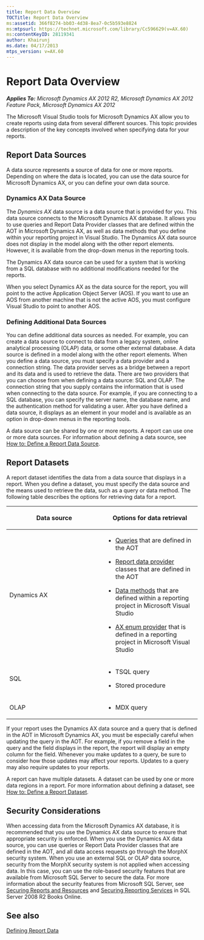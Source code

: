 ```yaml
---
title: Report Data Overview
TOCTitle: Report Data Overview
ms:assetid: 366f8274-bb03-4d38-8ea7-0c5b593e8824
ms:mtpsurl: https://technet.microsoft.com/library/Cc596629(v=AX.60)
ms:contentKeyID: 28119341
author: Khairunj
ms.date: 04/17/2013
mtps_version: v=AX.60
---
```


# Report Data Overview 


_**Applies To:** Microsoft Dynamics AX 2012 R2, Microsoft Dynamics AX 2012 Feature Pack, Microsoft Dynamics AX 2012_

The Microsoft Visual Studio tools for Microsoft Dynamics AX allow you to create reports using data from several different sources. This topic provides a description of the key concepts involved when specifying data for your reports. 

## Report Data Sources

A data source represents a source of data for one or more reports. Depending on where the data is located, you can use the data source for Microsoft Dynamics AX, or you can define your own data source.

### Dynamics AX Data Source

The *Dynamics AX* data source is a data source that is provided for you. This data source connects to the Microsoft Dynamics AX database. It allows you to use queries and Report Data Provider classes that are defined within the AOT in Microsoft Dynamics AX, as well as data methods that you define within your reporting project in Visual Studio. The Dynamics AX data source does not display in the model along with the other report elements. However, it is available from the drop-down menus in the reporting tools.

The Dynamics AX data source can be used for a system that is working from a SQL database with no additional modifications needed for the reports.

When you select Dynamics AX as the data source for the report, you will point to the active Application Object Server (AOS). If you want to use an AOS from another machine that is not the active AOS, you must configure Visual Studio to point to another AOS.

### Defining Additional Data Sources

You can define additional data sources as needed. For example, you can create a data source to connect to data from a legacy system, online analytical processing (OLAP) data, or some other external database. A data source is defined in a model along with the other report elements. When you define a data source, you must specify a data provider and a connection string. The data provider serves as a bridge between a report and its data and is used to retrieve the data. There are two providers that you can choose from when defining a data source: SQL and OLAP. The connection string that you supply contains the information that is used when connecting to the data source. For example, if you are connecting to a SQL database, you can specify the server name, the database name, and the authentication method for validating a user. After you have defined a data source, it displays as an element in your model and is available as an option in drop-down menus in the reporting tools.

A data source can be shared by one or more reports. A report can use one or more data sources. For information about defining a data source, see [How to: Define a Report Data Source](how-to-define-a-report-data-source.md).

## Report Datasets

A report dataset identifies the data from a data source that displays in a report. When you define a dataset, you must specify the data source and the means used to retrieve the data, such as a query or data method. The following table describes the options for retrieving data for a report.

<table>
<colgroup>
<col style="width: 50%" />
<col style="width: 50%" />
</colgroup>
<thead>
<tr class="header">
<th><p>Data source</p></th>
<th><p>Options for data retrieval</p></th>
</tr>
</thead>
<tbody>
<tr class="odd">
<td><p>Dynamics AX</p></td>
<td><ul>
<li><p><a href="using-queries-to-access-report-data.md">Queries</a> that are defined in the AOT</p></li>
<li><p><a href="using-report-data-provider-classes-to-access-report-data.md">Report data provider</a> classes that are defined in the AOT</p></li>
<li><p><a href="using-business-logic-in-report-data-methods-to-access-report-data.md">Data methods</a> that are defined within a reporting project in Microsoft Visual Studio</p></li>
<li><p><a href="using-ax-enum-provider-to-access-report-data.md">AX enum provider</a> that is defined in a reporting project in Microsoft Visual Studio</p></li>
</ul></td>
</tr>
<tr class="even">
<td><p>SQL</p></td>
<td><ul>
<li><p>TSQL query</p></li>
<li><p>Stored procedure</p></li>
</ul></td>
</tr>
<tr class="odd">
<td><p>OLAP</p></td>
<td><ul>
<li><p>MDX query</p></li>
</ul></td>
</tr>
</tbody>
</table>


If your report uses the Dynamics AX data source and a query that is defined in the AOT in Microsoft Dynamics AX, you must be especially careful when updating the query in the AOT. For example, if you remove a field in the query and the field displays in the report, the report will display an empty column for the field. Whenever you make updates to a query, be sure to consider how those updates may affect your reports. Updates to a query may also require updates to your reports.

A report can have multiple datasets. A dataset can be used by one or more data regions in a report. For more information about defining a dataset, see [How to: Define a Report Dataset](how-to-define-a-report-dataset.md).

## Security Considerations

When accessing data from the Microsoft Dynamics AX database, it is recommended that you use the Dynamics AX data source to ensure that appropriate security is enforced. When you use the Dynamics AX data source, you can use queries or Report Data Provider classes that are defined in the AOT, and all data access requests go through the MorphX security system. When you use an external SQL or OLAP data source, security from the MorphX security system is not applied when accessing data. In this case, you can use the role-based security features that are available from Microsoft SQL Server to secure the data. For more information about the security features from Microsoft SQL Server, see [Securing Reports and Resources](https://go.microsoft.com/fwlink/?linkid=110169) and [Securing Reporting Services](https://go.microsoft.com/fwlink/?linkid=110170) in SQL Server 2008 R2 Books Online.

## See also

[Defining Report Data](defining-report-data.md)

